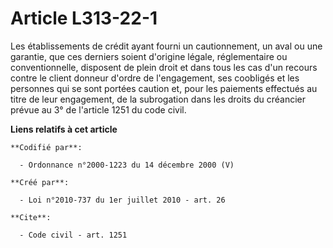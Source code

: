 # Article L313-22-1

Les établissements de crédit ayant fourni un cautionnement, un aval ou une garantie, que ces derniers soient d'origine
légale, réglementaire ou conventionnelle, disposent de plein droit et dans tous les cas d'un recours contre le client donneur
d'ordre de l'engagement, ses coobligés et les personnes qui se sont portées caution et, pour les paiements effectués au titre
de leur engagement, de la subrogation dans les droits du créancier prévue au 3° de l'article 1251 du code civil.

**Liens relatifs à cet article**

	**Codifié par**:

	  - Ordonnance n°2000-1223 du 14 décembre 2000 (V)

	**Créé par**:

	  - Loi n°2010-737 du 1er juillet 2010 - art. 26

	**Cite**:

	  - Code civil - art. 1251
